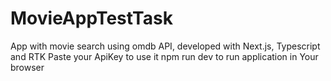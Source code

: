 # MovieAppTestTask

App with movie search using omdb API, developed with Next.js, Typescript and RTK
Paste your ApiKey to use it
npm run dev to run application in Your browser
